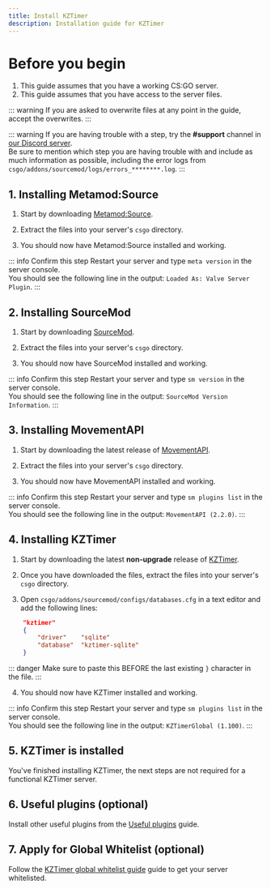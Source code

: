 ```yaml
---
title: Install KZTimer
description: Installation guide for KZTimer
---
```


# Before you begin

1. This guide assumes that you have a working CS:GO server.
2. This guide assumes that you have access to the server files.

::: warning
If you are asked to overwrite files at any point in the guide, accept the overwrites.
:::

::: warning
If you are having trouble with a step, try the **#support** channel in [our Discord server](https://discord.gg/csgokz).
<br>Be sure to mention which step you are having trouble with and include as much information as possible, including the error logs from `csgo/addons/sourcemod/logs/errors_********.log`.
:::

## 1. Installing Metamod:Source

1. Start by downloading [Metamod:Source](https://www.sourcemm.net/downloads.php?branch=stable).

2. Extract the files into your server's `csgo` directory.

3. You should now have Metamod:Source installed and working.

::: info Confirm this step
Restart your server and type `meta version` in the server console.
<br>You should see the following line in the output: `Loaded As: Valve Server Plugin`.
:::

## 2. Installing SourceMod

1. Start by downloading [SourceMod](https://sourcemod.net/downloads.php?branch=stable).

2. Extract the files into your server's `csgo` directory.

3. You should now have SourceMod installed and working.

::: info Confirm this step
Restart your server and type `sm version` in the server console.
<br>You should see the following line in the output: `SourceMod Version Information`.
:::

## 3. Installing MovementAPI

1. Start by downloading the latest release of [MovementAPI](https://github.com/danzayau/MovementAPI/releases).

2. Extract the files into your server's `csgo` directory.

3. You should now have MovementAPI installed and working.

::: info Confirm this step
Restart your server and type `sm plugins list` in the server console.
<br>You should see the following line in the output: `MovementAPI (2.2.0)`.
:::

## 4. Installing KZTimer

1. Start by downloading the latest **non-upgrade** release of [KZTimer](https://bitbucket.org/kztimerglobalteam/kztimerglobal/downloads/).

2. Once you have downloaded the files, extract the files into your server's `csgo` directory.

3. Open `csgo/addons/sourcemod/configs/databases.cfg` in a text editor and add the following lines:

```json
    "kztimer"
    {
        "driver"    "sqlite"
        "database"  "kztimer-sqlite"
    }
```

::: danger
Make sure to paste this BEFORE the last existing `}` character in the file.
:::

4. You should now have KZTimer installed and working.

::: info Confirm this step
Restart your server and type `sm plugins list` in the server console.
<br>You should see the following line in the output: `KZTimerGlobal (1.100)`.
:::

## 5. KZTimer is installed

You've finished installing KZTimer, the next steps are not required for a functional KZTimer server.

## 6. Useful plugins (optional)

Install other useful plugins from the [Useful plugins](/guides/useful-plugins) guide.

## 7. Apply for Global Whitelist (optional)

Follow the [KZTimer global whitelist guide](/guides/global-kztimer) guide to get your server whitelisted.
